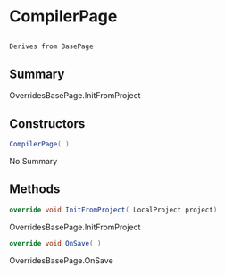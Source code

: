 # CompilerPage

## 
```c#
Derives from BasePage
```

## Summary

OverridesBasePage.InitFromProject
## Constructors

```c#
CompilerPage( ) 
```
No Summary
## Methods

```c#
override void InitFromProject( LocalProject project) 
```
OverridesBasePage.InitFromProject
```c#
override void OnSave( ) 
```
OverridesBasePage.OnSave

